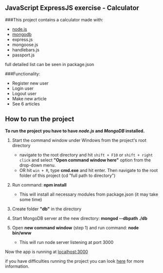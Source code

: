 
## JavaScript ExpressJS exercise - Calculator

###This project contains a calculator made with:

- [node.js](https://nodejs.org/en/ "nodejs.org")
- [mongodb](https://www.mongodb.com/download-center#community "mongodb.com")
- express.js
- mongoose.js
- handlebars.js
- passport.js	

full detailed list can be seen in package.json

###Functionality:

- Register new user
- Login user
- Logout user
- Make new article
- See 6 articles

## How to run the project
**To run the project you have to have *node.js* and *MongoDB* installed.**

1. Start the command window under Windows from the project's root directory
	- navigate to the root directory and hit `shift + F10` or `shift + right click`  and select **"Open command window here"** option from the drop-down menu.
	- OR hit `win + R`, type **cmd.exe** and hit enter. Then navigate to the root folder of this project (cd "full path to directory")

2. Run command: **npm install**
	- This will install all necessary modules from package.json (it may take some time)

3. Create folder **"db"** in the directory

4. Start MongoDB server at the new directory: **mongod --dbpath ./db**

5. Open **new command window** (step 1) and run command: **node bin/www**
	- This will run node server listening at port 3000

Now the app is running at [localhost:3000](http://localhost:3000 "localhost:3000")

if you have difficulties running the project you can look [here](https://github.com/Steffkn/SoftUni/blob/master/02.TechModule-09.2017/SoftwareTech/05.JavaScriptBlogDesign/tasks/08.%20Software-Technologies-JS-Blog-Getting-Started-Lab.docx "Software-Technologies-JS-Blog-Getting-Started.docx") for more information.
